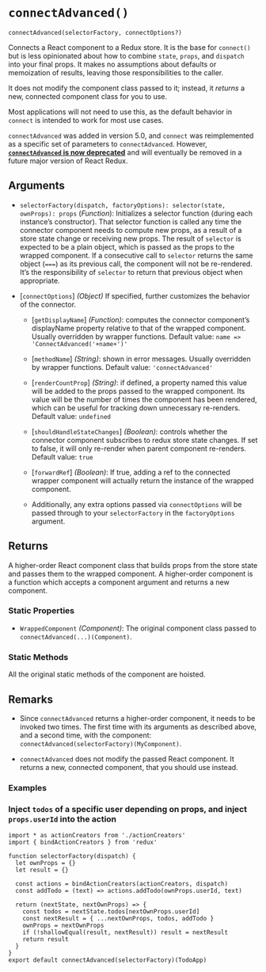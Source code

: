 `connectAdvanced()`
===================

    connectAdvanced(selectorFactory, connectOptions?)

Connects a React component to a Redux store. It is the base for `connect()` but is less opinionated about how to combine `state`, `props`, and `dispatch` into your final props. It makes no assumptions about defaults or memoization of results, leaving those responsibilities to the caller.

It does not modify the component class passed to it; instead, it *returns* a new, connected component class for you to use.

Most applications will not need to use this, as the default behavior in `connect` is intended to work for most use cases.

`connectAdvanced` was added in version 5.0, and `connect` was reimplemented as a specific set of parameters to `connectAdvanced`. However, [**`connectAdvanced` is now deprecated**](https://github.com/reduxjs/react-redux/issues/1236) and will eventually be removed in a future major version of React Redux.

Arguments
---------

-   `selectorFactory(dispatch, factoryOptions): selector(state, ownProps): props` (*Function*): Initializes a selector function (during each instance’s constructor). That selector function is called any time the connector component needs to compute new props, as a result of a store state change or receiving new props. The result of `selector` is expected to be a plain object, which is passed as the props to the wrapped component. If a consecutive call to `selector` returns the same object (`===`) as its previous call, the component will not be re-rendered. It’s the responsibility of `selector` to return that previous object when appropriate.

-   \[`connectOptions`\] *(Object)* If specified, further customizes the behavior of the connector.

    -   \[`getDisplayName`\] *(Function)*: computes the connector component’s displayName property relative to that of the wrapped component. Usually overridden by wrapper functions. Default value: `name => 'ConnectAdvanced('+name+')'`

    -   \[`methodName`\] *(String)*: shown in error messages. Usually overridden by wrapper functions. Default value: `'connectAdvanced'`

    -   \[`renderCountProp`\] *(String)*: if defined, a property named this value will be added to the props passed to the wrapped component. Its value will be the number of times the component has been rendered, which can be useful for tracking down unnecessary re-renders. Default value: `undefined`

    -   \[`shouldHandleStateChanges`\] *(Boolean)*: controls whether the connector component subscribes to redux store state changes. If set to false, it will only re-render when parent component re-renders. Default value: `true`

    -   \[`forwardRef`\] *(Boolean)*: If true, adding a ref to the connected wrapper component will actually return the instance of the wrapped component.

    -   Additionally, any extra options passed via `connectOptions` will be passed through to your `selectorFactory` in the `factoryOptions` argument.

<span id="connectAdvanced-returns"></span>

Returns
-------

A higher-order React component class that builds props from the store state and passes them to the wrapped component. A higher-order component is a function which accepts a component argument and returns a new component.

### Static Properties

-   `WrappedComponent` *(Component)*: The original component class passed to `connectAdvanced(...)(Component)`.

### Static Methods

All the original static methods of the component are hoisted.

Remarks
-------

-   Since `connectAdvanced` returns a higher-order component, it needs to be invoked two times. The first time with its arguments as described above, and a second time, with the component: `connectAdvanced(selectorFactory)(MyComponent)`.

-   `connectAdvanced` does not modify the passed React component. It returns a new, connected component, that you should use instead.

<span id="connectAdvanced-examples"></span>

### Examples

### Inject `todos` of a specific user depending on props, and inject `props.userId` into the action

    import * as actionCreators from './actionCreators'
    import { bindActionCreators } from 'redux'

    function selectorFactory(dispatch) {
      let ownProps = {}
      let result = {}

      const actions = bindActionCreators(actionCreators, dispatch)
      const addTodo = (text) => actions.addTodo(ownProps.userId, text)

      return (nextState, nextOwnProps) => {
        const todos = nextState.todos[nextOwnProps.userId]
        const nextResult = { ...nextOwnProps, todos, addTodo }
        ownProps = nextOwnProps
        if (!shallowEqual(result, nextResult)) result = nextResult
        return result
      }
    }
    export default connectAdvanced(selectorFactory)(TodoApp)
